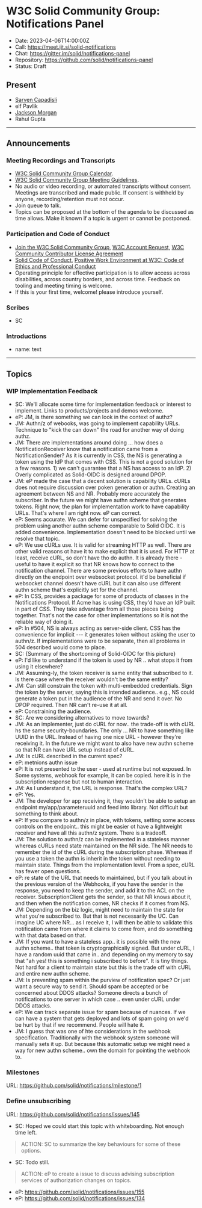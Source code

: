 # W3C Solid Community Group: Notifications Panel

* Date: 2023-04-06T14:00:00Z
* Call: https://meet.jit.si/solid-notifications
* Chat: https://gitter.im/solid/notifications-panel
* Repository: https://github.com/solid/notifications-panel
* Status: Draft


## Present
* [Sarven Capadisli](https://csarven.ca/#i)
* elf Pavlik
* [Jackson Morgan](https://jackson.solidcommunity.net/profile/card#me)
* Rahul Gupta

---

## Announcements

### Meeting Recordings and Transcripts
* [W3C Solid Community Group Calendar](https://www.w3.org/groups/cg/solid/calendar).
* [W3C Solid Community Group Meeting Guidelines](https://github.com/solid/specification/blob/main/meetings/README.md).
* No audio or video recording, or automated transcripts without consent. Meetings are transcribed and made public. If consent is withheld by anyone, recording/retention must not occur.
* Join queue to talk.
* Topics can be proposed at the bottom of the agenda to be discussed as time allows. Make it known if a topic is urgent or cannot be postponed.


### Participation and Code of Conduct
* [Join the W3C Solid Community Group](https://www.w3.org/community/solid/join), [W3C Account Request](http://www.w3.org/accounts/request), [W3C Community Contributor License Agreement](https://www.w3.org/community/about/agreements/cla/)
* [Solid Code of Conduct](https://github.com/solid/process/blob/main/code-of-conduct.md), [Positive Work Environment at W3C: Code of Ethics and Professional Conduct](https://www.w3.org/Consortium/cepc/)
* Operating principle for effective participation is to allow access across disabilities, across country borders, and across time. Feedback on tooling and meeting timing is welcome.
* If this is your first time, welcome! please introduce yourself.


### Scribes
* SC


### Introductions
* name: text

---

## Topics


### WIP Implementation Feedback
* SC: We'll allocate some time for implementation feedback or interest to implement. Links to products/projects and demos welcome.
* eP: JM, is there something we can look in the context of authz?
* JM: Authn/z of webooks, was going to implement capability URLs. Technique to "kick the can down" the road for another way of doing authz. 
* JM: There are implementations around doing ... how does a NotificationReceiver know that a notification came from a NotificationSender? As it is currently in CSS, the NS is generating a token using the IdP that comes with CSS. This is not a good solution for a few reasons. 1) we can't guarantee that a NS has access to an IdP. 2) Overly complicated as Solid-OIDC is designed around DPOP.
* JM: eP made the case that a decent solution is capability URLs. cURLs does not require discussion over poken generation or authn. Creating an agreement between NS and NR. Probably more accurately the subscriber. In the future we might have authn scheme that generates tokens. Right now, the plan for implementation work to have capability URLs. That's where I am right now. eP can correct.
* eP: Seems accurate. We can defer for unspecified for solving the problem using another authn scheme comparable to Solid OIDC. It is added convenience. Implementation doesn't need to be blocked until we resolve that topic.
* eP: We use cURLs use. It is valid for streaming HTTP as well. There are other valid reasons ot have it to make explicit that it is used. For HTTP at least, receive cURL, so don't have tho do authn. It is already there - useful to have it explicit so that NR knows how to connect to the notification channel. There are some previous efforts to have authn directly on the endpoint over websocket protocol. it'd be beneficial if websocket channel doesn't have cURL but it can also use different authn scheme that's explicitly set for the channel.
* eP: In CSS, provides a package for some of products of classes in the Notifications Protocol. If Acme has is using CSS, they'd have an IdP built in part of CSS. They take advantage from all those pieces being together. That's not the case for other implementations so it is not the reliable way of doing it.
* eP: In #504, NS is always acting as server-side client. CSS has the convenience for implicit --- it generates token without asking the user to authn/z. If implementations were to be separate, then all problems in 504 described would come to place.
* SC: {Summary of the shortcoming of Solid-OIDC for this picture}
* eP: I'd like to understand if the token is used by NR .. what stops it from using it elsewhere?
* JM: Assuming-ly, the token receiver is same entity that subscribed to it. Is there case where the receiver wouldn't be the same entity?
* JM: Can still constrain the token with multi-embedded credentials. Sign the token by the server, saying this is intended audience.. e.g., NS could generate a token put in the audience of the NR and send it over. No DPOP required. Then NR can't re-use it at all.
* eP: Constraining the audience.
* SC: Are we considering alternatives to move towards?
* JM: As an implementer, just do cURL for now.. the trade-off is with cURL hs the same security-boundaries. The only ... NR to have something like UUID in the URL. Instead of having one nice URL - however they're receiving it. In the future we might want to also have new authn scheme so that NR can have URL setup instead of cURL.
* JM: Is cURL described in the current spec?
* eP: metnions authn issue
* eP: It is not presented to the user - used at runtime but not exposed. In Some systems, webhook for example, it can be copied. here it is in the subscription response but not to human interaction.
* JM: As I understand it, the URL is response. That's the complex URL?
* eP: Yes.
* JM: The developer for app receiving it, they wouldn't be able to setup an endpoint my/app/parameteruuid and feed into library. Not difficult but something to think about.
* eP: If you compare to authn/z in place, with tokens, setting some access controls on the endpoint.. this might be easier ot have a lightweight receiver and have all this authn/z system. There is a tradeoff.
* JM: The solution to authn/z can be implemented in a stateless manner whereas cURLs need state maintained on the NR side. The NR needs to remember the id of the cURL during the subscription phase. Whereas if you use a token the authn is inherit in the token without needing to maintain state. Things from the implementation level. From a spec, cURL has fewer open questions.
* eP: re state of the URL that needs to maintained, but if you talk about in the previous version of the Webhooks, if you have the sender in the response, you need to keep the sender, and add it to the ACL on the receiver. SubscriptionClient gets the sender, so that NR knows about it, and then when the notification comes, NR checks if it comes from NS.
* JM: Depending on the biz logic, might need to maintain the state for what you're subscribed to. But that is not necessarily the UC. Can imagine UC where NR... as I receive it, I will then be able to validate this notification came from where it claims to come from, and do something with that data based on that.
* JM: If you want to have a stateless app.. it is possible with the new authn scheme.. that token is cryptographically signed. But under cURL, I have a random uuid that came in.. and depending on my memory to say that "ah yes! this is something i subscribed to before". It is tiny things. Not hard for a client to maintain state but this is the trade off with cURL and entire new authn scheme.
* JM: Is preventing spam within the purview of notification spec? Or just want a secure way to send it. Should spam be accepted or be concerned about DDOS attacks? Someone directs a bunch of notifications to one server in which case .. even under cURL under DDOS attacks.
* eP: We can track separate issue for spam because of nuances. If we can have a system that gets deployed and lots of spam going on we'd be hurt by that if we recommend. People will hate it.
* JM: I guess that was one of hte considerations in the webhook specification. Traditionally with the webhook system someone will manually sets it up. But because this automatic setup we might need a way for new authn scheme.. own the domain for pointing the webhook to.


### Milestones
URL: https://github.com/solid/notifications/milestone/1


### Define unsubscribing
URL: https://github.com/solid/notifications/issues/145

* SC: Hoped we could start this topic with whiteboarding. Not enough time left.

>ACTION: SC to summarize the key behaviours for some of these options.

* SC: Todo still.

>ACTION: eP to create a issue to discuss advising subscription services of authorization changes on topics.

* eP: https://github.com/solid/notifications/issues/155
* eP: https://github.com/solid/notifications/issues/134
